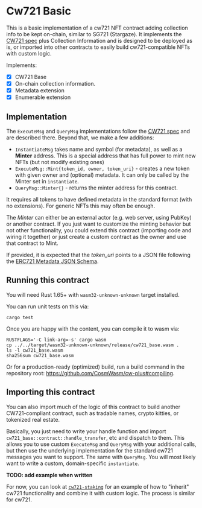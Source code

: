 # Cw721 Basic

This is a basic implementation of a cw721 NFT contract adding collection info to be kept on-chain, similar to SG721 (Stargaze). It implements
the [CW721 spec](../../packages/cw721/README.md) plus Collection Information and is designed to
be deployed as is, or imported into other contracts to easily build
cw721-compatible NFTs with custom logic.

Implements:

- [x] CW721 Base
- [x] On-chain collection information.
- [x] Metadata extension
- [x] Enumerable extension

## Implementation

The `ExecuteMsg` and `QueryMsg` implementations follow the [CW721 spec](../../packages/cw721/README.md) and are described there.
Beyond that, we make a few additions:

* `InstantiateMsg` takes name and symbol (for metadata), as well as a **Minter** address. This is a special address that has full
power to mint new NFTs (but not modify existing ones)
* `ExecuteMsg::Mint{token_id, owner, token_uri}` - creates a new token with given owner and (optional) metadata. It can only be called by
the Minter set in `instantiate`.
* `QueryMsg::Minter{}` - returns the minter address for this contract.

It requires all tokens to have defined metadata in the standard format (with no extensions). For generic NFTs this may often be enough.

The *Minter* can either be an external actor (e.g. web server, using PubKey) or another contract. If you just want to customize
the minting behavior but not other functionality, you could extend this contract (importing code and wiring it together)
or just create a custom contract as the owner and use that contract to Mint.

If provided, it is expected that the _token_uri_ points to a JSON file following the [ERC721 Metadata JSON Schema](https://eips.ethereum.org/EIPS/eip-721).

## Running this contract

You will need Rust 1.65+ with `wasm32-unknown-unknown` target installed.

You can run unit tests on this via:

`cargo test`

Once you are happy with the content, you can compile it to wasm via:

```
RUSTFLAGS='-C link-arg=-s' cargo wasm
cp ../../target/wasm32-unknown-unknown/release/cw721_base.wasm .
ls -l cw721_base.wasm
sha256sum cw721_base.wasm
```

Or for a production-ready (optimized) build, run a build command in the
repository root: https://github.com/CosmWasm/cw-plus#compiling.

## Importing this contract

You can also import much of the logic of this contract to build another
CW721-compliant contract, such as tradable names, crypto kitties,
or tokenized real estate.

Basically, you just need to write your handle function and import
`cw721_base::contract::handle_transfer`, etc and dispatch to them.
This allows you to use custom `ExecuteMsg` and `QueryMsg` with your additional
calls, but then use the underlying implementation for the standard cw721
messages you want to support. The same with `QueryMsg`. You will most
likely want to write a custom, domain-specific `instantiate`.

**TODO: add example when written**

For now, you can look at [`cw721-staking`](../cw721-staking/README.md)
for an example of how to "inherit" cw721 functionality and combine it with custom logic.
The process is similar for cw721.
